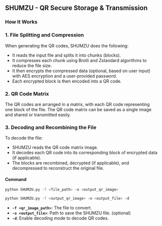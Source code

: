 ## **SHUMZU - QR Secure Storage & Transmission**

### **How It Works**

### **1. File Splitting and Compression**
When generating the QR codes, SHUMZU does the following:
- It reads the input file and splits it into chunks (blocks).
- It compresses each chunk using Brotli and Zstandard algorithms to reduce the file size.
- It then encrypts the compressed data (optional, based on user input) with AES encryption and a user-provided password.
- Each encrypted block is then encoded into a QR code.

### **2. QR Code Matrix**
The QR codes are arranged in a matrix, with each QR code representing one block of the file. The QR code matrix can be saved as a single image and shared or transmitted easily.

### **3. Decoding and Recombining the File**
To decode the file:
- SHUMZU reads the QR code matrix image.
- It decodes each QR code into its corresponding block of encrypted data (if applicable).
- The blocks are recombined, decrypted (if applicable), and decompressed to reconstruct the original file.

#### **Command**
```bash
python SHUMZU.py -f <file_path> -o <output_qr_image> 
```
```bash
python SHUMZU.py -f <output_qr_image> -o <output_file> -d
```

- **`-f <qr_image_path>`**: The file to convert.
- **`-o <output_file>`**: Path to save the SHUMZU file. (optional)
- **`-d`**: Enable decoding mode to decode QR codes.
